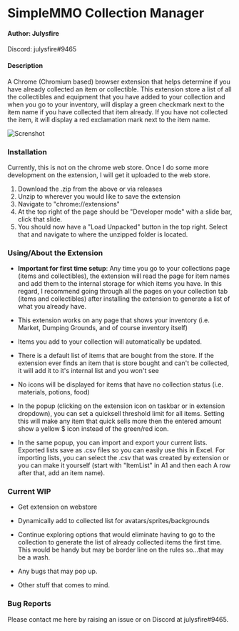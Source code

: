 # SimpleMMO Collection Manager

#### Author: Julysfire
Discord: julysfire#9465

#### Description
A Chrome (Chromium based) browser extension that helps determine if you have already collected an item or collectible.  This extension store a list of all the collectibles and equipment that you have added to your collection and when you go to your inventory, will display a green checkmark next to the item name if you have collected that item already.  If you have not collected the item, it will display a red exclamation mark next to the item name.


![Screnshot](https://i.imgur.com/HOJPQZZ.png)


### Installation
Currently, this is not on the chrome web store.  Once I do some more development on the extension, I will get it uploaded to the web store.

1. Download the .zip from the above or via releases
2. Unzip to wherever you would like to save the extension
3. Navigate to "chrome://extensions"
4. At the top right of the page should  be "Developer mode" with a slide bar, click that slide.
5. You should now have a "Load Unpacked" button in the top right.  Select that and navigate to where the unzipped folder is located.


### Using/About the Extension
- **Important for first time setup**: Any time you go to your collections page (items and collectibles), the extension will read the page for item names and add them to the internal storage for which items you have.  In this regard, I recommend going through all the pages on your collection tab (items and collectibles) after installing the extension to generate a list of what you already have.
- This extension works on any page that shows your inventory (i.e.  Market, Dumping Grounds, and of course inventory itself)
- Items you add to your collection will automatically be updated.
- There is a default list of items that are bought from the store.  If the extension ever finds an item that is store bought and can't be collected, it will add it to it's internal list and you won't see
- No icons will be displayed for items that have no collection status (i.e. materials, potions, food)

- In the popup (clicking on the extension icon on taskbar or in extension dropdown), you can set a quicksell threshold limit for all items.  Setting this will make any item that quick sells more then the entered amount show a yellow $ icon instead of the green/red icon.
- In the same popup, you can import and export your current lists.  Exported lists save as .csv files so you can easily use this in Excel.  For importing lists, you can select the .csv that was created by extension or you can make it yourself (start with "ItemList" in A1 and then each A row after that, add an item name).

### Current WIP
- Get extension on webstore

- Dynamically add to collected list for avatars/sprites/backgrounds


- Continue exploring options that would eliminate having to go to the collection to generate the list of already collected items the first time.  This would be handy but may be border line on the rules so...that may be a wash.
- Any bugs that may pop up.
- Other stuff that comes to mind.


### Bug Reports
Please contact me here by raising an issue or on Discord at julysfire#9465.

